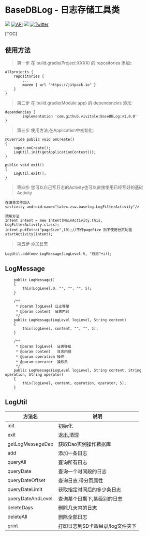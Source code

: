 # BaseDBLog - 日志存储工具类
[![](https://img.shields.io/badge/platform-android-brightgreen.svg)](https://developer.android.com/index.html)  [![API](https://img.shields.io/badge/API-15%2B-blue.svg?style=flat)](https://android-arsenal.com/api?level=14)  [![](https://jitpack.io/v/vivitale/BaseDBLog.svg)](https://jitpack.io/#vivitale/BaseDBLog) [![Twitter](https://img.shields.io/badge/Gradle-3.0.1-brightgreen.svg)](https://github.com/vivitale/BaseCore)

[TOC]
 
## 使用方法
> 第一步 在 build.gradle(Project:XXXX) 的 repositories 添加::	allprojects {		repositories {			...			maven { url "https://jitpack.io" }		}	}> 第二步 在 build.gradle(Module:app) 的 dependencies 添加:	dependencies {	        implementation 'com.github.vivitale:BaseDBLog:v1.0.0'	}> 第三步 使用方法,在Application中初始化:
 
    @Override public void onCreate()
	{
		super.onCreate();
		LogUtil.init(getApplicationContext());
	}

    public void exit()
	{
		LogUtil.exit();
	}

> 第四步 您可以自己写日志的Activity也可以直接使用已经写好的基础Activity
    
    在清单文件加入
    <activity android:name="talex.zsw.baselog.LogFilterActivity"/>
    
    调用方法
    Intent intent = new Intent(MainActivity.this, LogFilterActivity.class);
	intent.putExtra("pageSize",10);//不传pageSize 则不使用分页功能
	startActivity(intent);

> 第五步 添加日志

    LogUtil.add(new LogMessage(LogLevel.V, "日志"+i));

## LogMessage
```
	public LogMessage()
	{
		this(LogLevel.D, "", "", "", 5);
	}

	/**
	 * @param logLevel 日志等级
	 * @param content  日志内容
	 */
	public LogMessage(LogLevel logLevel, String content)
	{
		this(logLevel, content, "", "", 5);
	}

	/**
	 * @param logLevel  日志等级
	 * @param content   日志内容
	 * @param operation 操作
	 * @param operator  操作员
	 */
	public LogMessage(LogLevel logLevel, String content, String operation, String operator)
	{
		this(logLevel, content, operation, operator, 5);
	}

```


## LogUtil
方法名 | 说明
--------- | -------------
init                        | 初始化
exit                        | 退出,清理
getLogMessageDao            | 获取Dao实例操作数据库
add                         | 添加一条日志
queryAll                    | 查询所有日志
queryDate                   | 查询一个时间段的日志
queryDateOffset             | 查询日志,带分页属性
queryDateLimit              | 获取指定时间后的多少条日志
queryDateAndLevel           | 查询某个日期下,某级别的日志
deleteDays                  | 删除几天内的日志
deleteAll                   | 删除全部日志
print                       | 打印日志到SD卡跟目录/log文件夹下


